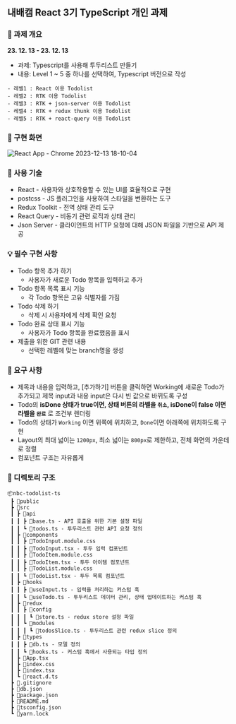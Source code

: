 ## 내배캠 React 3기 TypeScript 개인 과제

### 📢 과제 개요

**23. 12. 13 - 23. 12. 13**

- 과제: Typescript를 사용해 투두리스트 만들기 
- 내용: Level 1 ~ 5 중 하나를 선택하여, Typescript 버전으로 작성

```
- 레벨1 : React 이용 Todolist
- 레벨2 : RTK 이용 Todolist
- 레벨3 : RTK + json-server 이용 Todolist
- 레벨4 : RTK + redux thunk 이용 Todolist
- 레벨5 : RTK + react-query 이용 Todolist
```

### 🎨 구현 화면

![React App - Chrome 2023-12-13 18-10-04](https://github.com/nbcamp-a3/my-best-project/assets/82589401/e6ddd481-28d4-477e-8806-37b66bc57d7c)

### 📑 사용 기술

- React - 사용자와 상호작용할 수 있는 UI를 효율적으로 구현
- postcss - JS 플러그인을 사용하여 스타일을 변환하는 도구
- Redux Toolkit - 전역 상태 관리 도구
- React Query - 비동기 관련 로직과 상태 관리
- Json Server - 클라이언트의 HTTP 요청에 대해 JSON 파일을 기반으로 API 제공

### 💡 필수 구현 사항

- Todo 항목 추가 하기
  - 사용자가 새로운 Todo 항목을 입력하고 추가
- Todo 항목 목록 표시 기능
  - 각 Todo 항목은 고유 식별자를 가짐
- Todo 삭제 하기
  - 삭제 시 사용자에게 삭제 확인 요청
- Todo 완료 상태 표시 기능
  - 사용자가 Todo 항목을 완료했음을 표시
- 제출을 위한 GIT 관련 내용
  - 선택한 레벨에 맞는 branch명을 생성

### 📌 요구 사항 

- 제목과 내용을 입력하고, [추가하기] 버튼을 클릭하면 Working에 새로운 Todo가 추가되고 제목 input과 내용 input은 다시 빈 값으로 바뀌도록 구성
- Todo의 **isDone 상태가 true이면, 상태 버튼의 라벨을 `취소`, isDone이 false 이면 라벨을 `완료`** 로 조건부 렌더링
- Todo의 상태가 `Working` 이면 위쪽에 위치하고, `Done`이면 아래쪽에 위치하도록 구현
- Layout의 최대 넓이는 `1200px`, 최소 넓이는 `800px`로 제한하고, 전체 화면의 가운데로 정렬
- 컴포넌트 구조는 자유롭게

### 📂 디렉토리 구조

```
📦nbc-todolist-ts
 ┣ 📂public
 ┣ 📂src
 ┃ ┣ 📂api 
 ┃ ┃ ┣ 📜base.ts - API 호출을 위한 기본 설정 파일
 ┃ ┃ ┗ 📜todos.ts - 투두리스트 관련 API 요청 정의
 ┃ ┣ 📂components
 ┃ ┃ ┣ 📜TodoInput.module.css
 ┃ ┃ ┣ 📜TodoInput.tsx - 투두 입력 컴포넌트
 ┃ ┃ ┣ 📜TodoItem.module.css
 ┃ ┃ ┣ 📜TodoItem.tsx - 투두 아이템 컴포넌트
 ┃ ┃ ┣ 📜TodoList.module.css
 ┃ ┃ ┗ 📜TodoList.tsx - 투두 목록 컴포넌트
 ┃ ┣ 📂hooks
 ┃ ┃ ┣ 📜useInput.ts - 입력을 처리하는 커스텀 훅
 ┃ ┃ ┗ 📜useTodo.ts - 투두리스트 데이터 관리, 상태 업데이트하는 커스텀 훅
 ┃ ┣ 📂redux
 ┃ ┃ ┣ 📂config
 ┃ ┃ ┃ ┗ 📜store.ts - redux store 설정 파일
 ┃ ┃ ┗ 📂modules
 ┃ ┃ ┃ ┗ 📜todosSlice.ts - 투두리스트 관련 redux slice 정의
 ┃ ┣ 📂types
 ┃ ┃ ┣ 📜db.ts - 모델 정의
 ┃ ┃ ┗ 📜hooks.ts - 커스텀 훅에서 사용되는 타입 정의
 ┃ ┣ 📜App.tsx
 ┃ ┣ 📜index.css
 ┃ ┣ 📜index.tsx
 ┃ ┗ 📜react.d.ts
 ┣ 📜.gitignore
 ┣ 📜db.json
 ┣ 📜package.json
 ┣ 📜README.md
 ┣ 📜tsconfig.json
 ┗ 📜yarn.lock
```
